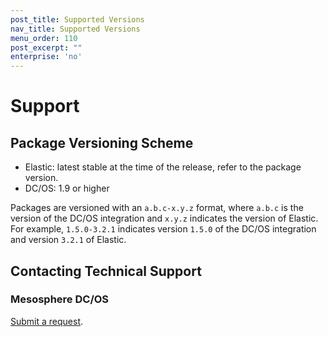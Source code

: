 ```yaml
---
post_title: Supported Versions
nav_title: Supported Versions
menu_order: 110
post_excerpt: ""
enterprise: 'no'
---
```


# Support

<a name="package-versioning-scheme"></a>
## Package Versioning Scheme

- Elastic: latest stable at the time of the release, refer to the package version.
- DC/OS: 1.9 or higher

Packages are versioned with an `a.b.c-x.y.z` format, where `a.b.c` is the version of the DC/OS integration and `x.y.z` indicates the version of Elastic. For example, `1.5.0-3.2.1` indicates version `1.5.0` of the DC/OS integration and version `3.2.1` of Elastic.

<a name="contacting-technical-support"></a>
## Contacting Technical Support

### Mesosphere DC/OS
[Submit a request](https://support.mesosphere.com/hc/en-us/requests/new).
